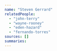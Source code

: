```yaml
---
name: "Steven Gerrard"
relatedPeople:
  - "john-terry"
  - "wayne-rooney"
  - "eden-hazard"
  - "fernando-torres"
sources: []
summaries:
---
```


